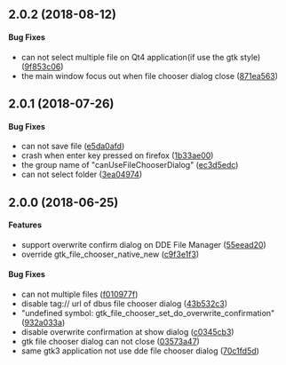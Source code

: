 <a name="2.0.2"></a>
## 2.0.2 (2018-08-12)


#### Bug Fixes

*   can not select multiple file on Qt4 application(if use the gtk style) ([9f853c06](https://github.com/linuxdeepin/dde-file-dialog-gtk/tree/gtk3/commit/9f853c0640428249feb3f7b52765269bb4ab9c80))
*   the main window focus out when file chooser dialog close ([871ea563](https://github.com/linuxdeepin/dde-file-dialog-gtk/tree/gtk3/commit/871ea563be1a73233222e0755042fdcb7eb0a1c2))



<a name="2.0.1"></a>
## 2.0.1 (2018-07-26)


#### Bug Fixes

*   can not save file ([e5da0afd](https://github.com/linuxdeepin/dde-file-dialog-gtk/tree/gtk3/commit/e5da0afda514a1eb3f2d1e667d23b8232038ef2c))
*   crash when enter key pressed on firefox ([1b33ae00](https://github.com/linuxdeepin/dde-file-dialog-gtk/tree/gtk3/commit/1b33ae0028119e494644ddadf7d9830797e49b38))
*   the group name of "canUseFileChooserDialog" ([ec3d5edc](https://github.com/linuxdeepin/dde-file-dialog-gtk/tree/gtk3/commit/ec3d5edc23752aebfaceb29d3984eec58e676676))
*   can not select folder ([3ea04974](https://github.com/linuxdeepin/dde-file-dialog-gtk/tree/gtk3/commit/3ea04974ab15a9b4ba7fe4a3b67c361a25d13126))



<a name="2.0.0"></a>
## 2.0.0 (2018-06-25)


#### Features

*   support overwrite confirm dialog on DDE File Manager ([55eead20](https://github.com/linuxdeepin/dde-file-dialog-gtk/tree/gtk3/commit/55eead20bc6c090583fceb6e933a4293f0c7587e))
*   override gtk_file_chooser_native_new ([c9f3e1f3](https://github.com/linuxdeepin/dde-file-dialog-gtk/tree/gtk3/commit/c9f3e1f37a8b576eb14743b8e6065b9f42da3e7e))

#### Bug Fixes

*   can not multiple files ([f010977f](https://github.com/linuxdeepin/dde-file-dialog-gtk/tree/gtk3/commit/f010977fb0960ba4d9e88332256e5742a14eb3bd))
*   disable tag:// url of dbus file chooser dialog ([43b532c3](https://github.com/linuxdeepin/dde-file-dialog-gtk/tree/gtk3/commit/43b532c38cdb171b2d09e17e990065989b4bca7e))
*   "undefined symbol: gtk_file_chooser_set_do_overwrite_confirmation" ([932a033a](https://github.com/linuxdeepin/dde-file-dialog-gtk/tree/gtk3/commit/932a033a25cb40e60f7d995ad70f337715e3ecb4))
*   disable overwrite confirmation at show dialog ([c0345cb3](https://github.com/linuxdeepin/dde-file-dialog-gtk/tree/gtk3/commit/c0345cb347ca65a973b5a5ff974f4f9e526a7637))
*   gtk file chooser dialog can not close ([03573a47](https://github.com/linuxdeepin/dde-file-dialog-gtk/tree/gtk3/commit/03573a47ddd9cb704348d4479d04308a0caff5ec))
*   same gtk3 application not use dde file chooser dialog ([70c1fd5d](https://github.com/linuxdeepin/dde-file-dialog-gtk/tree/gtk3/commit/70c1fd5d940c335bffb5be3b63e7a84aeb67515e))

